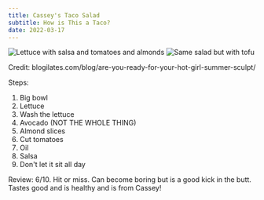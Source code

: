```yaml
---
title: Cassey's Taco Salad
subtitle: How is This a Taco?
date: 2022-03-17
---
```


![Lettuce with salsa and tomatoes and almonds](image.png)
![Same salad but with tofu](image-1.png)

Credit:
blogilates.com/blog/are-you-ready-for-your-hot-girl-summer-sculpt/

Steps:
1. Big bowl
2. Lettuce
3. Wash the lettuce
4. Avocado (NOT THE WHOLE THING)
5. Almond slices
6. Cut tomatoes
7. Oil
8. Salsa
9. Don't let it sit all day

Review:
6/10.
Hit or miss. Can become boring but is a good kick in the butt. Tastes good and is healthy and is from Cassey!
